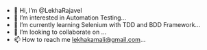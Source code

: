 - 👋 Hi, I’m @LekhaRajavel
- 👀 I’m interested in Automation Testing...
- 🌱 I’m currently learning Selenium with TDD and BDD Framework...
- 💞️ I’m looking to collaborate on ...
- 📫 How to reach me lekhakamali@gmail.com...

<!---
LekhaRajavel/LekhaRajavel is a ✨ special ✨ repository because its `README.md` (this file) appears on your GitHub profile.
You can click the Preview link to take a look at your changes.
--->
